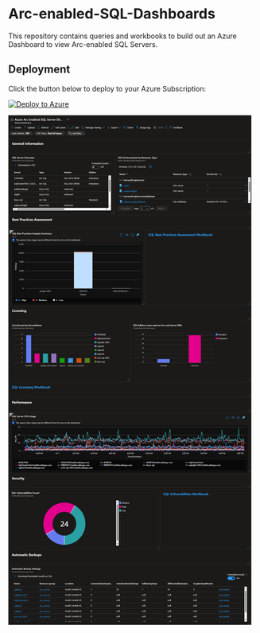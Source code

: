# Arc-enabled-SQL-Dashboards
This repository contains queries and workbooks to build out an Azure Dashboard to view Arc-enabled SQL Servers.

## Deployment
Click the button below to deploy to your Azure Subscription:

[![Deploy to Azure](https://aka.ms/deploytoazurebutton)](https://portal.azure.com/#create/Microsoft.Template/uri/https%3A%2F%2Fraw.githubusercontent.com%2FOnesuretng%2FArc-enabled-SQL-Dashboards%2Fworkbook%2Fdeploy.json)

![Azure Arc Enabled SQL Server Demo Dashboard Example](images/dashboard.png)
